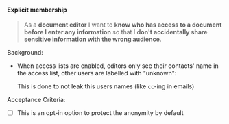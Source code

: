 #### Explicit membership

> As a **document editor** I want to **know who has access to a document before
> I enter any information** so that I **don't accidentally share sensitive
> information with the wrong audience**.

Background:

* When access lists are enabled, editors only see their contacts' name in the
  access list, other users are labelled with "unknown":

  <media-tag
  src="https://files.cryptpad.fr/blob/8e/8ea0f1a66245774e6ba155fe20e80523627c0a9dfc6e3a38"
  data-crypto-key="cryptpad:Dr7+NiCfbOe30bXD0nEu+7CwjemOYgVnuT2Wo2H82O0="></media-tag>

  This is done to not leak this users names (like `cc`-ing in emails)

Acceptance Criteria:

* [ ] This is an opt-in option to protect the anonymity by default

